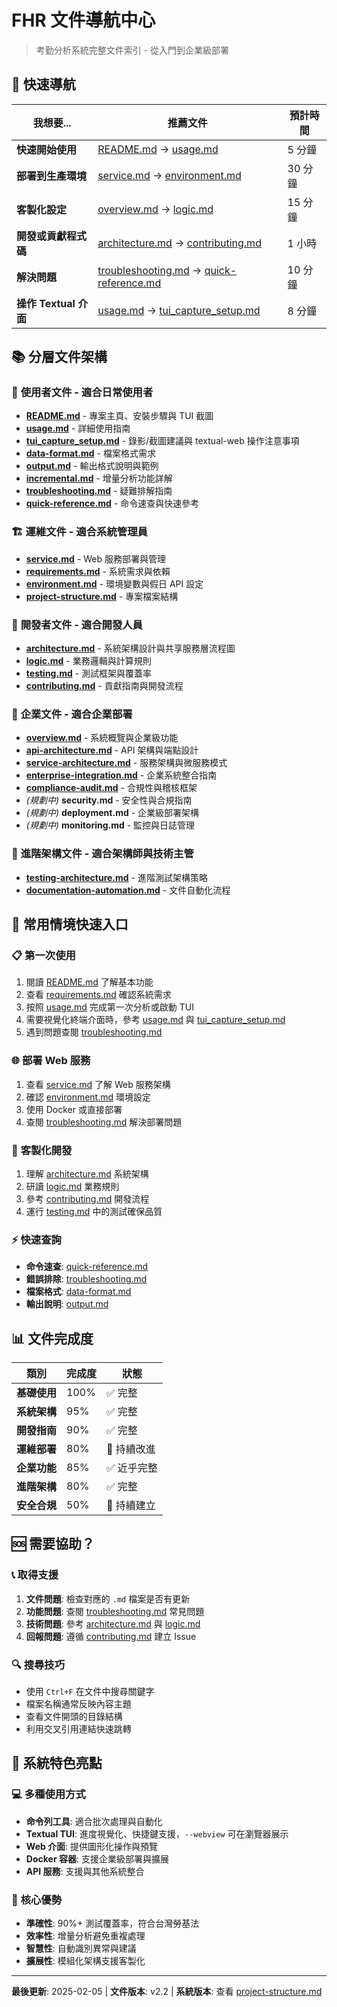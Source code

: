 # FHR 文件導航中心

> 考勤分析系統完整文件索引 - 從入門到企業級部署

## 🎯 快速導航

| 我想要... | 推薦文件 | 預計時間 |
|-----------|----------|----------|
| **快速開始使用** | [README.md](../README.md) → [usage.md](usage.md#cli-快速開始) | 5 分鐘 |
| **部署到生產環境** | [service.md](service.md) → [environment.md](environment.md) | 30 分鐘 |
| **客製化設定** | [overview.md](overview.md) → [logic.md](logic.md) | 15 分鐘 |
| **開發或貢獻程式碼** | [architecture.md](architecture.md) → [contributing.md](contributing.md) | 1 小時 |
| **解決問題** | [troubleshooting.md](troubleshooting.md) → [quick-reference.md](quick-reference.md) | 10 分鐘 |
| **操作 Textual 介面** | [usage.md](usage.md#textual-tui-操作) → [tui_capture_setup.md](tui_capture_setup.md) | 8 分鐘 |

## 📚 分層文件架構

### 🚀 **使用者文件** - 適合日常使用者
- **[README.md](../README.md)** - 專案主頁、安裝步驟與 TUI 截圖
- **[usage.md](usage.md)** - 詳細使用指南
- **[tui_capture_setup.md](tui_capture_setup.md)** - 錄影/截圖建議與 textual-web 操作注意事項
- **[data-format.md](data-format.md)** - 檔案格式需求
- **[output.md](output.md)** - 輸出格式說明與範例
- **[incremental.md](incremental.md)** - 增量分析功能詳解
- **[troubleshooting.md](troubleshooting.md)** - 疑難排解指南
- **[quick-reference.md](quick-reference.md)** - 命令速查與快速參考

### 🏗️ **運維文件** - 適合系統管理員
- **[service.md](service.md)** - Web 服務部署與管理
- **[requirements.md](requirements.md)** - 系統需求與依賴
- **[environment.md](environment.md)** - 環境變數與假日 API 設定
- **[project-structure.md](project-structure.md)** - 專案檔案結構

### 🔧 **開發者文件** - 適合開發人員
- **[architecture.md](architecture.md)** - 系統架構設計與共享服務層流程圖
- **[logic.md](logic.md)** - 業務邏輯與計算規則
- **[testing.md](testing.md)** - 測試框架與覆蓋率
- **[contributing.md](contributing.md)** - 貢獻指南與開發流程

### 🏢 **企業文件** - 適合企業部署
- **[overview.md](overview.md)** - 系統概覽與企業級功能
- **[api-architecture.md](api-architecture.md)** - API 架構與端點設計
- **[service-architecture.md](service-architecture.md)** - 服務架構與微服務模式
- **[enterprise-integration.md](enterprise-integration.md)** - 企業系統整合指南
- **[compliance-audit.md](compliance-audit.md)** - 合規性與稽核框架
- *(規劃中)* **security.md** - 安全性與合規指南
- *(規劃中)* **deployment.md** - 企業級部署架構
- *(規劃中)* **monitoring.md** - 監控與日誌管理

### 🔬 **進階架構文件** - 適合架構師與技術主管
- **[testing-architecture.md](testing-architecture.md)** - 進階測試架構策略
- **[documentation-automation.md](documentation-automation.md)** - 文件自動化流程

## 🎯 常用情境快速入口

### 📋 **第一次使用**
1. 閱讀 [README.md](../README.md) 了解基本功能
2. 查看 [requirements.md](requirements.md) 確認系統需求
3. 按照 [usage.md](usage.md#cli-快速開始) 完成第一次分析或啟動 TUI
4. 需要視覺化終端介面時，參考 [usage.md](usage.md#textual-tui-操作) 與 [tui_capture_setup.md](tui_capture_setup.md)
5. 遇到問題查閱 [troubleshooting.md](troubleshooting.md)

### 🌐 **部署 Web 服務**
1. 查看 [service.md](service.md) 了解 Web 服務架構
2. 確認 [environment.md](environment.md) 環境設定
3. 使用 Docker 或直接部署
4. 查閱 [troubleshooting.md](troubleshooting.md) 解決部署問題

### 🔧 **客製化開發**
1. 理解 [architecture.md](architecture.md) 系統架構
2. 研讀 [logic.md](logic.md) 業務規則
3. 參考 [contributing.md](contributing.md) 開發流程
4. 運行 [testing.md](testing.md) 中的測試確保品質

### ⚡ **快速查詢**
- **命令速查**: [quick-reference.md](quick-reference.md)
- **錯誤排除**: [troubleshooting.md](troubleshooting.md)
- **檔案格式**: [data-format.md](data-format.md)
- **輸出說明**: [output.md](output.md)

## 📊 文件完成度

| 類別 | 完成度 | 狀態 |
|------|--------|------|
| **基礎使用** | 100% | ✅ 完整 |
| **系統架構** | 95% | ✅ 完整 |
| **開發指南** | 90% | ✅ 完整 |
| **運維部署** | 80% | 🚧 持續改進 |
| **企業功能** | 85% | ✅ 近乎完整 |
| **進階架構** | 80% | ✅ 完整 |
| **安全合規** | 50% | 🚧 持續建立 |

## 🆘 需要協助？

### 📞 **取得支援**
1. **文件問題**: 檢查對應的 `.md` 檔案是否有更新
2. **功能問題**: 查閱 [troubleshooting.md](troubleshooting.md) 常見問題
3. **技術問題**: 參考 [architecture.md](architecture.md) 與 [logic.md](logic.md)
4. **回報問題**: 遵循 [contributing.md](contributing.md) 建立 Issue

### 🔍 **搜尋技巧**
- 使用 `Ctrl+F` 在文件中搜尋關鍵字
- 檔案名稱通常反映內容主題
- 查看文件開頭的目錄結構
- 利用交叉引用連結快速跳轉

## 🚀 系統特色亮點

### 💻 **多種使用方式**
- **命令列工具**: 適合批次處理與自動化
- **Textual TUI**: 進度視覺化、快捷鍵支援，`--webview` 可在瀏覽器展示
- **Web 介面**: 提供圖形化操作與預覽
- **Docker 容器**: 支援企業級部署與擴展
- **API 服務**: 支援與其他系統整合

### 🎯 **核心優勢**
- **準確性**: 90%+ 測試覆蓋率，符合台灣勞基法
- **效率性**: 增量分析避免重複處理
- **智慧性**: 自動識別異常與建議
- **擴展性**: 模組化架構支援客製化

---

**最後更新**: 2025-02-05 | **文件版本**: v2.2 | **系統版本**: 查看 [project-structure.md](project-structure.md)